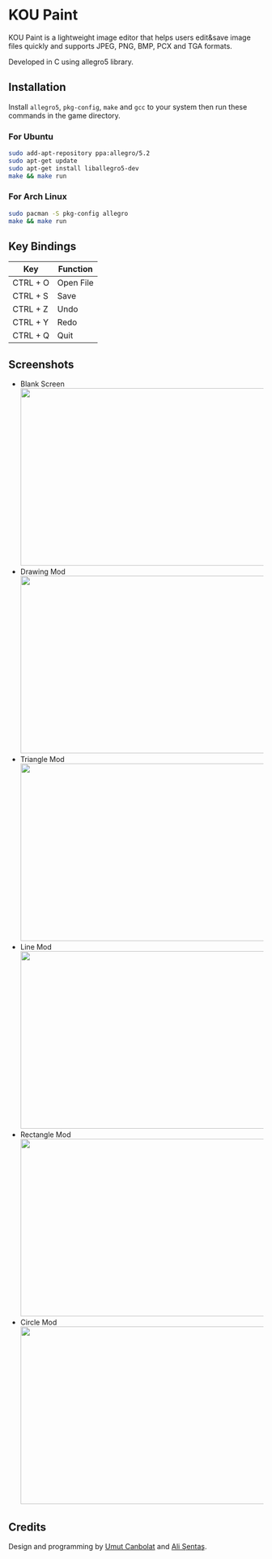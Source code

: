 # KOU Paint

KOU Paint is a lightweight image editor that helps users edit&save image files quickly and supports JPEG, PNG, BMP, PCX and TGA formats. 

Developed in C using allegro5 library.


## Installation

Install `allegro5`, `pkg-config`, `make` and `gcc` to your system then run these commands in the game directory.

### For Ubuntu
```sh
sudo add-apt-repository ppa:allegro/5.2
sudo apt-get update
sudo apt-get install liballegro5-dev
make && make run
```
### For Arch Linux
```sh
sudo pacman -S pkg-config allegro
make && make run
```

## Key Bindings
| Key      | Function |
| ---------| -------- |
| CTRL + O |  Open File|
| CTRL + S |  Save |
| CTRL + Z |  Undo |
| CTRL + Y |  Redo |
| CTRL + Q |  Quit |


## Screenshots
- Blank Screen <br> <img src="http://i.hizliresim.com/GB5dpN.png" width="500" height="350"> <br>
- Drawing Mod <br> <img src="http://i.hizliresim.com/yERBA9.png" width="500" height="350">  <br>
- Triangle Mod <br> <img src="http://i.hizliresim.com/698olE.png" width="500" height="350"> <br>
- Line Mod <br> <img src="http://i.hizliresim.com/W0EN6P.png" width="500" height="350"> <br>
- Rectangle Mod <br> <img src="http://i.hizliresim.com/37Pm15.png" width="500" height="350">  <br>
- Circle Mod <br> <img src="http://i.hizliresim.com/p09dmJ.png" width="500" height="350"> <br>

## Credits
Design and programming by [Umut Canbolat](https://github.com/krupunkt) and [Ali Şentaş](https://github.com/alisentas).
